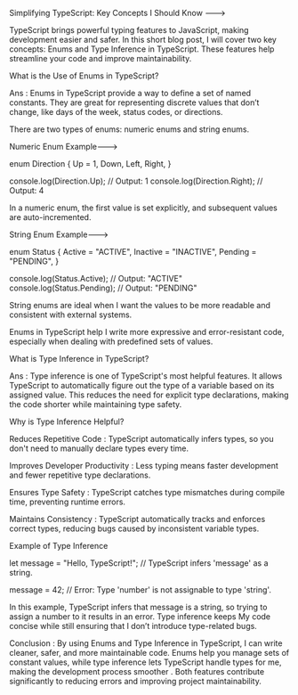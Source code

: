 <!-- Writing a Blog -->
Simplifying TypeScript: Key Concepts I Should Know --->

TypeScript brings powerful typing features to JavaScript, making development easier and safer. In this short blog post, I will cover two key concepts: Enums and Type Inference in TypeScript. These features help streamline your code and improve maintainability.

What is the Use of Enums in TypeScript?

Ans : Enums in TypeScript provide a way to define a set of named constants. They are great for representing discrete values that don’t change, like days of the week, status codes, or directions.

There are two types of enums: numeric enums and string enums.

Numeric Enum Example--->

enum Direction {
  Up = 1,
  Down,
  Left,
  Right,
}

console.log(Direction.Up);   // Output: 1
console.log(Direction.Right);  // Output: 4

In a numeric enum, the first value is set explicitly, and subsequent values are auto-incremented.

String Enum Example--->

enum Status {
  Active = "ACTIVE",
  Inactive = "INACTIVE",
  Pending = "PENDING", 
}

console.log(Status.Active);   // Output: "ACTIVE"
console.log(Status.Pending);  // Output: "PENDING"

String enums are ideal when I want the values to be more readable and consistent with external systems.

Enums in TypeScript help I write more expressive and error-resistant code, especially when dealing with predefined sets of values.

What is Type Inference in TypeScript?

Ans : Type inference is one of TypeScript's most helpful features. It allows TypeScript to automatically figure out the type of a variable based on its assigned value. This reduces the need for explicit type declarations, making the code shorter while maintaining type safety.


Why is Type Inference Helpful?

Reduces Repetitive Code : TypeScript automatically infers types, so you don't need to manually declare types every time.

Improves Developer Productivity : Less typing means faster development and fewer repetitive type declarations.

Ensures Type Safety : TypeScript catches type mismatches during compile time, preventing runtime errors.

Maintains Consistency : TypeScript automatically tracks and enforces correct types, reducing bugs caused by inconsistent variable types.

Example of Type Inference

let message = "Hello, TypeScript!";   // TypeScript infers 'message' as a string.

message = 42;   // Error: Type 'number' is not assignable to type 'string'.

In this example, TypeScript infers that message is a string, so trying to assign a number to it results in an error. Type inference keeps My code concise while still ensuring that I don’t introduce type-related bugs.

Conclusion : By using Enums and Type Inference in TypeScript, I can write cleaner, safer, and more maintainable code. Enums help you manage sets of constant values, while type inference lets TypeScript handle types for me, making the development process smoother . Both features contribute significantly to reducing errors and improving project maintainability.